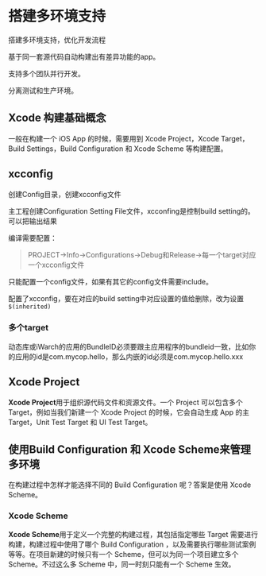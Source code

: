 # 搭建多环境支持

搭建多环境支持，优化开发流程

基于同一套源代码自动构建出有差异功能的app。

支持多个团队并行开发。

分离测试和生产环境。

## Xcode 构建基础概念

一般在构建一个 iOS App 的时候，需要用到 Xcode Project，Xcode Target，Build Settings，Build Configuration 和 Xcode Scheme 等构建配置。

## xcconfig

创建Config目录，创建xcconfig文件

主工程创建Configuration Setting File文件，xcconfing是控制build setting的。可以把输出结果

编译需要配置：

> PROJECT->Info->Configurations->Debug和Release->每一个target对应一个xcconfig文件

只能配置一个config文件，如果有其它的config文件需要include。

配置了xcconfig，要在对应的build setting中对应设置的值给删除，改为设置`$(inherited)`

### 多个target

动态库或iWarch的应用的BundleID必须要跟主应用程序的bundleid一致，比如你的应用的id是com.mycop.hello，那么内嵌的id必须是com.mycop.hello.xxx

## Xcode Project

**Xcode Project**用于组织源代码文件和资源文件。一个 Project 可以包含多个 Target，例如当我们新建一个 Xcode Project 的时候，它会自动生成 App 的主 Target，Unit Test Target 和 UI Test Target。

## 使用Build Configuration 和 Xcode Scheme来管理多环境

在构建过程中怎样才能选择不同的 Build Configuration 呢？答案是使用 Xcode Scheme。

### Xcode Scheme

**Xcode Scheme**用于定义一个完整的构建过程，其包括指定哪些 Target 需要进行构建，构建过程中使用了哪个 Build Configuration ，以及需要执行哪些测试案例等等。在项目新建的时候只有一个 Scheme，但可以为同一个项目建立多个 Scheme。不过这么多 Scheme 中，同一时刻只能有一个 Scheme 生效。